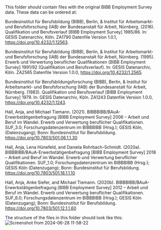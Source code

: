 This folder should contain files with the original BIBB Employment Survey data. These data can be ordered at:

Bundesinstitut für Berufsbildung (BIBB), Berlin, & Institut für Arbeitsmarkt- und Berufsforschung (IAB) der Bundesanstalt für Arbeit, Nürnberg. (2016). Qualifikation und Berufsverlauf [BIBB Employment Survey] 1985/86. In: GESIS Datenarchiv, Köln. ZA1790 Datenfile Version 1.0.1, https://doi.org/10.4232/1.12563.

Bundesinstitut für Berufsbildung (BIBB), Berlin, & Institut für Arbeitsmarkt- und Berufsforschung (IAB) der Bundesanstalt für Arbeit, Nürnberg. (1995). Erwerb und Verwertung beruflicher Qualifikationen [BIBB Employment Survey] 1991/92 (Qualifikation und Berufsverlauf). In: GESIS Datenarchiv, Köln. ZA2565 Datenfile Version 1.0.0, https://doi.org/10.4232/1.2565.

Bundesinstitut für Berufsbildungsforschung (BIBB), Berlin, & Institut für Arbeitsmarkt- und Berufsforschung (IAB) der Bundesanstalt für Arbeit, Nürnberg. (1983). Qualifikation und Berufsverlauf [BIBB Employment Survey] 1979. In: GESIS Datenarchiv, Köln. ZA1243 Datenfile Version 1.0.0, https://doi.org/10.4232/1.1243.

Hall, Anja, and Michael Tiemann. (2021). BIBBBIBB/BAuA-Erwerbstätigenbefragung [BIBB Employment Survey] 2006 – Arbeit und Beruf im Wandel. Erwerb und Verwertung beruflicher Qualifikationen. SUF_3.0; Forschungsdatenzentrum im BIBBBIBB (Hrsg.); GESIS Köln, (Datenzugang); Bonn: Bundesinstitut für Berufsbildung. https://doi.org/10.7803/501.06.1.1.30

Hall, Anja, Lena Hünefeld, and Daniela Rohrbach-Schmidt. (2020a). BIBBBIBB/BAuA-Erwerbstätigenbefragung [BIBB Employment Survey] 2018 – Arbeit und Beruf im Wandel. Erwerb und Verwertung beruflicher Qualifikationen. SUF_1.0; Forschungsdatenzentrum im BIBBBIBB (Hrsg.); GESIS Köln (Datenzugang); Bonn: Bundesinstitut für Berufsbildung. https://doi.org/10.7803/501.18.1.1.10

Hall, Anja, Anke Siefer, and Michael Tiemann. (2020b). BIBBBIBB/BAuA-Erwerbstätigenbefragung [BIBB Employment Survey] 2012 – Arbeit und Beruf im Wandel. Erwerb und Verwertung beruflicher Qualifikationen. SUF_6.0; Forschungsdatenzentrum im BIBBBIBB (Hrsg.); GESIS Köln (Datenzugang); Bonn: Bundesinstitut für Berufsbildung. https://doi.org/10.7803/501.12.1.1.60

The structure of the files in this folder should look like this:
![Screenshot from 2024-06-28 11-58-22](https://github.com/LabFam/Bogusz_et_al_2024_PopStudies/assets/56295276/f0260c4e-e73a-44ac-9b20-aee2fa71c609)
